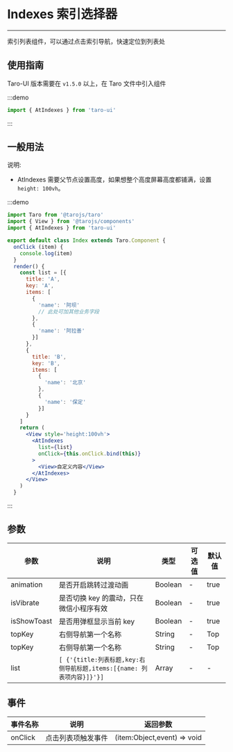 # Indexes 索引选择器

---
索引列表组件，可以通过点击索引导航，快速定位到列表处

## 使用指南

Taro-UI 版本需要在 `v1.5.0` 以上，在 Taro 文件中引入组件

:::demo

```js
import { AtIndexes } from 'taro-ui'
```

:::

## 一般用法

说明:

* AtIndexes 需要父节点设置高度，如果想整个高度屏幕高度都铺满，设置 `height: 100vh`。

:::demo

```jsx
import Taro from '@tarojs/taro'
import { View } from '@tarojs/components'
import { AtIndexes } from 'taro-ui'

export default class Index extends Taro.Component {
  onClick (item) {
    console.log(item)
  }
  render() {
    const list = [{
      title: 'A',
      key: 'A',
      items: [
        {
          'name': '阿坝'
          // 此处可加其他业务字段
        },
        {
          'name': '阿拉善'
        }]
      },
      {
        title: 'B',
        key: 'B',
        items: [
          {
            'name': '北京'
          },
          {
            'name': '保定'
          }]
      }
    ]
    return (
      <View style='height:100vh'>
        <AtIndexes
          list={list}
          onClick={this.onClick.bind(this)}
        >
          <View>自定义内容</View>
        </AtIndexes>
      </View>
    )
  }
```

:::

## 参数

| 参数       | 说明    | 类型    | 可选值   | 默认值   |
| ---------- | ------- | ------- | ------- | --- |
| animation | 是否开启跳转过渡动画 | Boolean  | - | true |
| isVibrate | 是否切换 key 的震动，只在微信小程序有效 | Boolean  | - | true |
| isShowToast | 是否用弹框显示当前 key | Boolean  | - | true |
| topKey | 右侧导航第一个名称 | String  | - | Top |
| topKey | 右侧导航第一个名称 | String  | - | Top |
| list | `[ {'{title:列表标题,key:右侧导航标题,items:[{name: 列表项内容}]}'}]` | Array  | - | - |

## 事件

| 事件名称 | 说明          | 返回参数  |
|---------- |-------------- |---------- |
| onClick | 点击列表项触发事件 |  (item:Object,event) => void |
